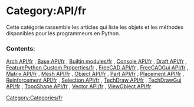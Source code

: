 # Category:API/fr
Cette catégorie rassemble les articles qui liste les objets et les méthodes disponibles pour les programmeurs en Python.

### Contents:

[Arch API/fr](Arch_API/fr.md) , [Base API/fr](Base_API/fr.md) , [Builtin modules/fr](Builtin_modules/fr.md) , [Console API/fr](Console_API/fr.md) , [Draft API/fr](Draft_API/fr.md) , [FeaturePython Custom Properties/fr](FeaturePython_Custom_Properties/fr.md) , [FreeCAD API/fr](FreeCAD_API/fr.md) , [FreeCADGui API/fr](FreeCADGui_API/fr.md) , [Matrix API/fr](Matrix_API/fr.md) , [Mesh API/fr](Mesh_API/fr.md) , [Object API/fr](Object_API/fr.md) , [Part API/fr](Part_API/fr.md) , [Placement API/fr](Placement_API/fr.md) , [Reinforcement API/fr](Reinforcement_API/fr.md) , [Selection API/fr](Selection_API/fr.md) , [TechDraw API/fr](TechDraw_API/fr.md) , [TechDrawGui API/fr](TechDrawGui_API/fr.md) , [TopoShape API/fr](TopoShape_API/fr.md) , [Vector API/fr](Vector_API/fr.md) , [ViewObject API/fr](ViewObject_API/fr.md)

[Category:Categories/fr](Category:Categories/fr.md)
